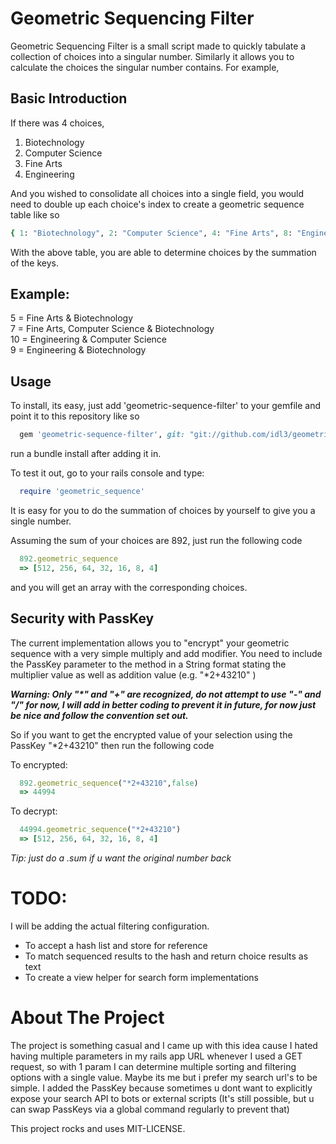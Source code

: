 Geometric Sequencing Filter
===========================

Geometric Sequencing Filter is a small script made to quickly tabulate a
collection of choices into a singular number. Similarly it allows you to
calculate the choices the singular number contains. For example,


Basic Introduction
------------------

If there was 4 choices,  
1. Biotechnology  
2. Computer Science  
3. Fine Arts  
4. Engineering  

And you wished to consolidate all choices into a single field, you would need to
double up each choice's index to create a geometric sequence table like so

```ruby
{ 1: "Biotechnology", 2: "Computer Science", 4: "Fine Arts", 8: "Engineering" }
```

With the above table, you are able to determine choices by the summation of the
keys.

Example:
--------

5 = Fine Arts & Biotechnology  
7 = Fine Arts, Computer Science & Biotechnology  
10 = Engineering & Computer Science  
9 = Engineering & Biotechnology  

Usage
-----

To install, its easy, just add 'geometric-sequence-filter' to your gemfile and
point it to this repository like so

```ruby
  gem 'geometric-sequence-filter', git: "git://github.com/idl3/geometric-sequencing-filter.git"
```
run a bundle install after adding it in.  
  
To test it out, go to your rails console and type:
```ruby
  require 'geometric_sequence'
```

It is easy for you to do the summation of choices by yourself to give you a
single number.  
  
Assuming the sum of your choices are 892, just run the following code

```ruby
  892.geometric_sequence
  => [512, 256, 64, 32, 16, 8, 4]

```
and you will get an array with the corresponding choices.

Security with PassKey
---------------------

The current implementation allows you to "encrypt" your geometric sequence with
a very simple multiply and add modifier. You need to include the PassKey
parameter to the method in a String format stating the multiplier value as well
as addition value (e.g. "*2+43210" )

***Warning: Only "\*" and "+" are recognized, do not attempt to use "-" and "/" for now, I
will add in better coding to prevent it in future, for now just be nice and
follow the convention set out.***

So if you want to get the encrypted value of your selection using the PassKey
"*2+43210" then run the following code

To encrypted:
```ruby
  892.geometric_sequence("*2+43210",false)
  => 44994
```
To decrypt:
```ruby
  44994.geometric_sequence("*2+43210")
  => [512, 256, 64, 32, 16, 8, 4]
```
*Tip: just do a .sum if u want the original number back*

TODO:
=====
I will be adding the actual filtering configuration.
* To accept a hash list and store for reference
* To match sequenced results to the hash and return choice results as text
* To create a view helper for search form implementations

About The Project
=================
The project is something casual and I came up with this idea cause I hated having
multiple parameters in my rails app URL whenever I used a GET request, so with 1 param I can determine
multiple sorting and filtering options with a single value. Maybe its me but i
prefer my search url's to be simple. I added the PassKey because sometimes u
dont want to explicitly expose your search API to bots or external scripts (It's
still possible, but u can swap PassKeys via a global command regularly to
prevent that)

This project rocks and uses MIT-LICENSE.
